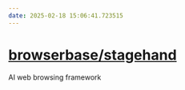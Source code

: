 ```yaml
---
date: 2025-02-18 15:06:41.723515
---
```


# [browserbase/stagehand](https://github.com/browserbase/stagehand)

AI web browsing framework